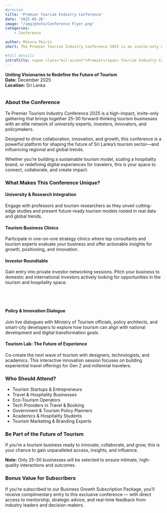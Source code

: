 ```yaml
---
#preview
title: 'Premier Tourism Industry Conference'
date: '2025-05-26'
image: "/img/photo/Conference Flyer.png"
categories:
    - Conference

author: Minura Peiris
short: The Premier Tourism Industry Conference 2025 is an invite-only event uniting 25–30 leading tourism businesses with top experts, investors, and policymakers to drive innovation, collaboration, and growth.

#full details
introTitle: <span class="mil-accent">Premier</span> Tourism Industry Conference
---
```

**Uniting Visionaries to Redefine the Future of Tourism**  
**Date:** December 2025  
**Location:** Sri Lanka


<div style="display: flex; gap: 40px; align-items: start; justify-content: space-between; flex-wrap: wrap;">

<div style="flex: 1; min-width: 300px;">

### About the Conference

Te Premier Tourism Industry Conference 2025 is a high-impact, invite-only gathering that brings together 25–30 forward-thinking tourism businesses with an elite network of university experts, investors, innovators, and policymakers.

Designed to drive collaboration, innovation, and growth, this conference is a powerful platform for shaping the future of Sri Lanka’s tourism sector—and influencing regional and global trends.

Whether you’re building a sustainable tourism model, scaling a hospitality brand, or redefining digital experiences for travelers, this is your space to connect, collaborate, and create impact.



### What Makes This Conference Unique?

#### University & Research Integration  
Engage with professors and tourism researchers as they unveil cutting-edge studies and present future-ready tourism models rooted in real data and global trends.

#### Tourism Business Clinics  
Participate in one-on-one strategy clinics where top consultants and tourism experts evaluate your business and offer actionable insights for growth, positioning, and innovation.

#### Investor Roundtable  
Gain entry into private investor networking sessions. Pitch your business to domestic and international investors actively looking for opportunities in the tourism and hospitality space.

</div>

<div style="flex: 1; min-width: 300px;">

#### Policy & Innovation Dialogue  
Join live dialogues with Ministry of Tourism officials, policy architects, and smart-city developers to explore how tourism can align with national development and digital transformation goals.

#### Tourism Lab: The Future of Experience  
Co-create the next wave of tourism with designers, technologists, and academics. This interactive innovation session focuses on building experiential travel offerings for Gen Z and millennial travelers.



### Who Should Attend?

- Tourism Startups & Entrepreneurs  
- Travel & Hospitality Businesses  
- Eco-Tourism Operators  
- Tech Providers in Travel & Booking  
- Government & Tourism Policy Planners  
- Academics & Hospitality Students  
- Tourism Marketing & Branding Experts  



### Be Part of the Future of Tourism

If you’re a tourism business ready to innovate, collaborate, and grow, this is your chance to gain unparalleled access, insights, and influence.

**Note:** Only 25–30 businesses will be selected to ensure intimate, high-quality interactions and outcomes.


### Bonus Value for Subscribers

If you’re subscribed to our Business Growth Subscription Package, you’ll receive complimentary entry to this exclusive conference — with direct access to mentorship, strategic advice, and real-time feedback from industry leaders and decision-makers.

</div>
</div>
